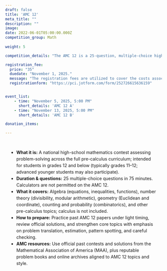 ```yaml
---
draft: false
title: 'AMC 12'
meta_title: ""
description: ""
image: 
date: 2022-06-01T05:00:00.000Z
competition_group: Math
  
weight: 5

competition_details: "The AMC 12 is a 25-question, multiple-choice high school math contest lasting 75 minutes that covers pre-calculus topics from the high school curriculum (algebra, number theory, Euclidean and coordinate geometry, counting and probability, functions/inequalities) but not calculus."

registration_fee:
  price: "35"
  duedate: "November 1, 2025."
  message: "The registration fees are utilized to cover the costs associated with team registration with Mathematical Association of America and the administrative tasks required to manage the contest."
  registrationform: "https://pci.jotform.com/form/252726615636159"


event_list: 
    - time: "November 5, 2025, 5:00 PM"
      short_details: 'AMC 12 A'
    - time: "November 13, 2025, 5:00 PM"
      short_details: 'AMC 12 B'

donation_items: 

---
```


<section class="amc12-overview" style="max-width: 800px; margin: 0 auto; padding: 1rem;">
  <ul style="line-height: 1.5; padding-left: 1.25rem;">
    <li><strong>What it is:</strong> A national high-school mathematics contest assessing problem-solving across the full pre-calculus curriculum; intended for students in grades 12 and below (typically grades 11–12; advanced younger students may also participate).</li>
    <li><strong>Duration & questions:</strong> 25 multiple-choice questions in 75 minutes. Calculators are not permitted on the AMC 12.</li>
    <li><strong>What it covers:</strong> Algebra (equations, inequalities, functions), number theory (divisibility, modular arithmetic), geometry (Euclidean and coordinate), counting and probability (combinatorics), and other pre-calculus topics; calculus is not included.</li>
    <li><strong>How to prepare:</strong> Practice past AMC 12 papers under light timing, review official solutions, and strengthen core topics with emphasis on problem translation, estimation, pattern spotting, and careful checking.</li>
    <!-- <li><strong>Blue Ridge Boost in-person classes:</strong> Blue Ridge Boost offers
      <a href="https://blueridgeboost.com/classes/math/">in-person preparation classes</a>
      focused on AMC-style problem-solving, pacing, and test strategies, with guided solution discussions and take-home problem sets.
    </li> -->
    <li><strong>AMC resources:</strong> Use official past contests and solutions from the Mathematical Association of America (MAA), plus reputable problem books and online archives aligned to AMC 12 topics and style.</li>
  </ul>
</section>